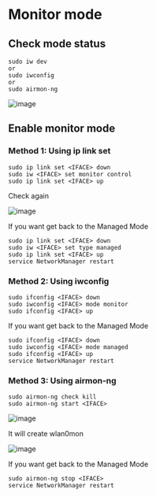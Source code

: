 # Monitor mode

## Check mode status

```
sudo iw dev
or
sudo iwconfig
or
sudo airmon-ng
```

![image](https://user-images.githubusercontent.com/90561566/163700017-5f40f0f8-1b37-498e-8b0f-7f7fe3a75cdc.png)

## Enable monitor mode

### Method 1: Using ip link set

```
sudo ip link set <IFACE> down
sudo iw <IFACE> set monitor control
sudo ip link set <IFACE> up
```

Check again

![image](https://user-images.githubusercontent.com/90561566/163700066-5f59de42-3486-4baa-a9f2-8860bfdef11a.png)

If you want get back to the Managed Mode

```
sudo ip link set <IFACE> down
sudo iw <IFACE> set type managed
sudo ip link set <IFACE> up
service NetworkManager restart
```

### Method 2: Using iwconfig

```
sudo ifconfig <IFACE> down
sudo iwconfig <IFACE> mode monitor
sudo ifconfig <IFACE> up
```

If you want get back to the Managed Mode

```
sudo ifconfig <IFACE> down
sudo iwconfig <IFACE> mode managed
sudo ifconfig <IFACE> up
service NetworkManager restart
```

### Method 3: Using airmon-ng

```
sudo airmon-ng check kill
sudo airmon-ng start <IFACE>
```

![image](https://user-images.githubusercontent.com/90561566/163700327-50af7b2f-188c-44e4-8c54-3afc132dc065.png)

It will create wlan0mon

![image](https://user-images.githubusercontent.com/90561566/163700331-65ed4e79-cf88-4cbd-b8b2-1763a5f8c938.png)

If you want get back to the Managed Mode

```
sudo airmon-ng stop <IFACE>
service NetworkManager restart
```




















